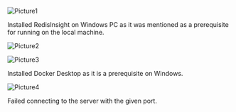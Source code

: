 
![Picture1](https://github.com/Faizahamed-S/Enterprise-Distributed-Systems/assets/143540804/85ffdd5b-bbb4-47a2-85f3-50c29a680ce1)


Installed RedisInsight on Windows PC as it was mentioned as a prerequisite for running on the local machine. 


![Picture2](https://github.com/Faizahamed-S/Enterprise-Distributed-Systems/assets/143540804/64d73e58-9e89-457f-aa38-abcc0adaea4a)


![Picture3](https://github.com/Faizahamed-S/Enterprise-Distributed-Systems/assets/143540804/6026bd91-71d0-4803-9597-6d11bc747f0e)


Installed Docker Desktop as it is a prerequisite on Windows.


![Picture4](https://github.com/Faizahamed-S/Enterprise-Distributed-Systems/assets/143540804/1b55318d-8b98-438d-bb6a-400aacbbb11e)

Failed connecting to the server with the given port.
